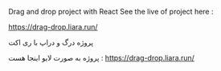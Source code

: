 Drag and drop project with React
See the live of project here : 

https://drag-drop.liara.run/

پروژه درگ و دراپ با ری اکت

پروژه به صورت لایو اینجا هست :
https://drag-drop.liara.run/





